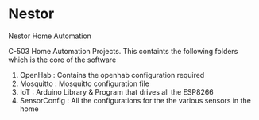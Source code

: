 # Nestor
Nestor Home Automation

C-503 Home Automation Projects. This containts the following folders which is the core of the software

1. OpenHab      : Contains the openhab configuration required
2. Mosquitto    : Mosquitto configuration file
3. IoT          : Arduino Library & Program that drives all the ESP8266
4. SensorConfig : All the configurations for the the various sensors in the home
